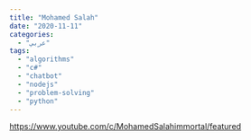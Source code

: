 ```yaml
---
title: "Mohamed Salah"
date: "2020-11-11"
categories:
  - "عربي"
tags:
  - "algorithms"
  - "c#"
  - "chatbot"
  - "nodejs"
  - "problem-solving"
  - "python"
---
```


https://www.youtube.com/c/MohamedSalahimmortal/featured
